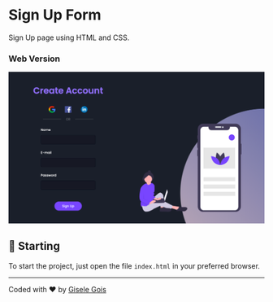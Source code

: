 
# Sign Up Form

Sign Up page using HTML and CSS.<br />

### Web Version
<img src="final.png" alt="Web Version"/>

## 🚀 Starting

To start the project, just open the file `index.html` in your preferred browser.

---
Coded with ❤️  by [Gisele Gois](https://github.com/GiseleGois)